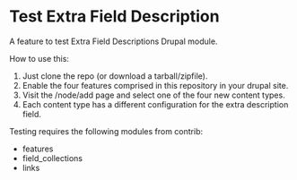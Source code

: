 Test Extra Field Description
============================

A feature to test Extra Field Descriptions Drupal module.

How to use this:

1) Just clone the repo (or download a tarball/zipfile).
2) Enable the four features comprised in this repository in your drupal site.
3) Visit the /node/add page and select one of the four new content types.
4) Each content type has a different configuration for the extra description field.


Testing requires the following modules from contrib:

* features
* field_collections
* links 
